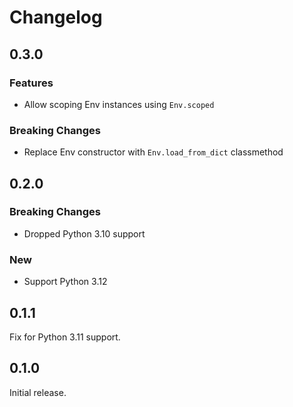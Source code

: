 # Changelog

## 0.3.0

### Features

- Allow scoping Env instances using `Env.scoped`

### Breaking Changes

- Replace Env constructor with `Env.load_from_dict` classmethod

## 0.2.0

### Breaking Changes

- Dropped Python 3.10 support

### New

- Support Python 3.12

## 0.1.1

Fix for Python 3.11 support.

## 0.1.0

Initial release.
